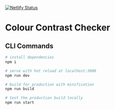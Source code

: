 [![Netlify Status](https://api.netlify.com/api/v1/badges/00b32e9b-1de2-4a3d-802a-61ed7e9c538e/deploy-status)](https://app.netlify.com/sites/colour-contrast-checker/deploys)

# Colour Contrast Checker

## CLI Commands

``` bash
# install dependencies
npm i

# serve with hot reload at localhost:3000
npm run dev

# build for production with minification
npm run build

# test the production build locally
npm run start
```
